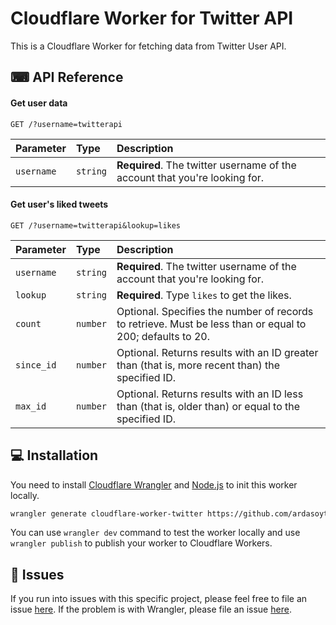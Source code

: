 # Cloudflare Worker for Twitter API

This is a Cloudflare Worker for fetching data from Twitter User API.

## ⌨ API Reference

#### Get user data

```http
GET /?username=twitterapi
```

| Parameter  | Type     | Description                                                                |
| :--------- | :------- | :------------------------------------------------------------------------- |
| `username` | `string` | **Required**. The twitter username of the account that you're looking for. |

#### Get user's liked tweets

```http
GET /?username=twitterapi&lookup=likes
```

| Parameter  | Type     | Description                                                                                               |
| :--------- | :------- | :-------------------------------------------------------------------------------------------------------- |
| `username` | `string` | **Required**. The twitter username of the account that you're looking for.                                |
| `lookup`   | `string` | **Required**. Type `likes` to get the likes.                                                              |
| `count`    | `number` | Optional. Specifies the number of records to retrieve. Must be less than or equal to 200; defaults to 20. |
| `since_id` | `number` | Optional. Returns results with an ID greater than (that is, more recent than) the specified ID.           |
| `max_id`   | `number` | Optional. Returns results with an ID less than (that is, older than) or equal to the specified ID.        |

## 💻 Installation

You need to install [Cloudflare Wrangler](https://github.com/cloudflare/wrangler) and [Node.js](https://nodejs.org) to init this worker locally.

```bash
wrangler generate cloudflare-worker-twitter https://github.com/ardasoyturk/cloudflare-worker-twitter
```

You can use `wrangler dev` command to test the worker locally and use `wrangler publish` to publish your worker to Cloudflare Workers.

## 🤢 Issues

If you run into issues with this specific project, please feel free to file an issue [here](https://github.com/ardasoyturk/cloudflare-worker-twitter/issues). If the problem is with Wrangler, please file an issue [here](https://github.com/cloudflare/wrangler/issues).
